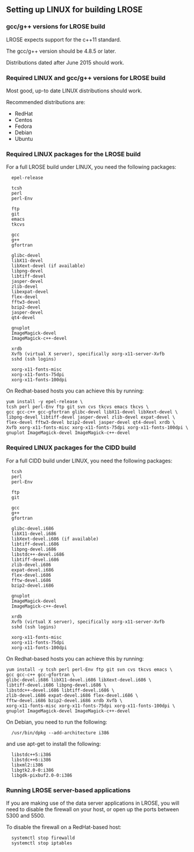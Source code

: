 ## Setting up LINUX for building LROSE

### gcc/g++ versions for LROSE build

LROSE expects support for the c++11 standard.

The gcc/g++ version should be 4.8.5 or later.

Distributions dated after June 2015 should work.

### Required LINUX and gcc/g++ versions for LROSE build

Most good, up-to date LINUX distributions should work.

Recommended distributions are:

  * RedHat
  * Centos
  * Fedora
  * Debian
  * Ubuntu

### Required LINUX packages for the LROSE build

For a full LROSE build under LINUX, you need the following packages:

```
  epel-release
  
  tcsh
  perl
  perl-Env

  ftp
  git
  emacs
  tkcvs

  gcc
  g++
  gfortran

  glibc-devel
  libX11-devel
  libXext-devel (if available)
  libpng-devel
  libtiff-devel
  jasper-devel
  zlib-devel
  libexpat-devel
  flex-devel
  fftw3-devel
  bzip2-devel
  jasper-devel
  qt4-devel

  gnuplot
  ImageMagick-devel
  ImageMagick-c++-devel

  xrdb
  Xvfb (virtual X server), specifically xorg-x11-server-Xvfb
  sshd (ssh logins)

  xorg-x11-fonts-misc
  xorg-x11-fonts-75dpi
  xorg-x11-fonts-100dpi
```

On Redhat-based hosts you can achieve this by running:

```
yum install -y epel-release \
tcsh perl perl-Env ftp git svn cvs tkcvs emacs tkcvs \
gcc gcc-c++ gcc-gfortran glibc-devel libX11-devel libXext-devel \
libpng-devel libtiff-devel jasper-devel zlib-devel expat-devel \
flex-devel fftw3-devel bzip2-devel jasper-devel qt4-devel xrdb \
Xvfb xorg-x11-fonts-misc xorg-x11-fonts-75dpi xorg-x11-fonts-100dpi \
gnuplot ImageMagick-devel ImageMagick-c++-devel
```

### Required LINUX packages for the CIDD build

For a full CIDD build under LINUX, you need the following packages:

```
  tcsh
  perl
  perl-Env

  ftp
  git

  gcc
  g++
  gfortran

  glibc-devel.i686
  libX11-devel.i686
  libXext-devel.i686 (if available)
  libtiff-devel.i686
  libpng-devel.i686
  libstdc++-devel.i686
  libtiff-devel.i686
  zlib-devel.i686
  expat-devel.i686
  flex-devel.i686
  fftw-devel.i686
  bzip2-devel.i686

  gnuplot
  ImageMagick-devel
  ImageMagick-c++-devel

  xrdb
  Xvfb (virtual X server), specifically xorg-x11-server-Xvfb
  sshd (ssh logins)

  xorg-x11-fonts-misc
  xorg-x11-fonts-75dpi
  xorg-x11-fonts-100dpi
```

On Redhat-based hosts you can achieve this by running:

```
yum install -y tcsh perl perl-Env ftp git svn cvs tkcvs emacs \
gcc gcc-c++ gcc-gfortran \
glibc-devel.i686 libX11-devel.i686 libXext-devel.i686 \
libtiff-devel.i686 libpng-devel.i686 \
libstdc++-devel.i686 libtiff-devel.i686 \
zlib-devel.i686 expat-devel.i686 flex-devel.i686 \
fftw-devel.i686 bzip2-devel.i686 xrdb Xvfb \
xorg-x11-fonts-misc xorg-x11-fonts-75dpi xorg-x11-fonts-100dpi \
gnuplot ImageMagick-devel ImageMagick-c++-devel
```

On Debian, you need to run the following:

```
  /usr/bin/dpkg --add-architecture i386
```

and use apt-get to install the following:

```
  libstdc++5:i386
  libstdc++6:i386
  libxml2:i386
  libgtk2.0-0:i386
  libgdk-pixbuf2.0-0:i386
```

### Running LROSE server-based applications

If you are making use of the data server applications in LROSE, you will need
to disable the firewall on your host, or open up the ports between 5300 and 5500.

To disable the firewall on a RedHat-based host:

```
  systemctl stop firewalld
  systemctl stop iptables
```

